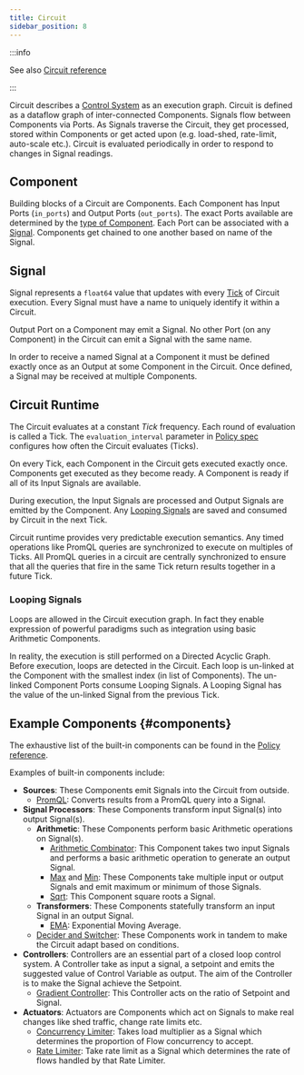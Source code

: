 ```yaml
---
title: Circuit
sidebar_position: 8
---
```


:::info

See also [Circuit reference][circuit-reference]

:::

Circuit describes a [Control System][control-system] as an execution graph.
Circuit is defined as a dataflow graph of inter-connected Components. Signals
flow between Components via Ports. As Signals traverse the Circuit, they get
processed, stored within Components or get acted upon (e.g. load-shed,
rate-limit, auto-scale etc.). Circuit is evaluated periodically in order to
respond to changes in Signal readings.

## Component

Building blocks of a Circuit are Components. Each Component has Input Ports
(`in_ports`) and Output Ports (`out_ports`). The exact Ports available are
determined by the [type of Component][components]. Each Port can be associated
with a [Signal][signal]. Components get chained to one another based on name of
the Signal.

## Signal

Signal represents a `float64` value that updates with every [Tick][tick] of
Circuit execution. Every Signal must have a name to uniquely identify it within
a Circuit.

Output Port on a Component may emit a Signal. No other Port (on any Component)
in the Circuit can emit a Signal with the same name.

In order to receive a named Signal at a Component it must be defined exactly
once as an Output at some Component in the Circuit. Once defined, a Signal may
be received at multiple Components.

## Circuit Runtime

The Circuit evaluates at a constant _Tick_ frequency. Each round of evaluation
is called a Tick. The `evaluation_interval` parameter in [Policy
spec][policy-reference] configures how often the Circuit evaluates (Ticks).

On every Tick, each Component in the Circuit gets executed exactly once.
Components get executed as they become ready. A Component is ready if all of its
Input Signals are available.

During execution, the Input Signals are processed and Output Signals are emitted
by the Component. Any [Looping Signals][looping-signals] are saved and consumed
by Circuit in the next Tick.

Circuit runtime provides very predictable execution semantics. Any timed
operations like PromQL queries are synchronized to execute on multiples of
Ticks. All PromQL queries in a circuit are centrally synchronized to ensure that
all the queries that fire in the same Tick return results together in a future
Tick.

### Looping Signals

Loops are allowed in the Circuit execution graph. In fact they enable expression
of powerful paradigms such as integration using basic Arithmetic Components.

In reality, the execution is still performed on a Directed Acyclic Graph. Before
execution, loops are detected in the Circuit. Each loop is un-linked at the
Component with the smallest index (in list of Components). The un-linked
Component Ports consume Looping Signals. A Looping Signal has the value of the
un-linked Signal from the previous Tick.

## Example Components {#components}

The exhaustive list of the built-in components can be found in the
[Policy reference](references/configuration/policy.md#v1-component).

Examples of built-in components include:

- **Sources**: These Components emit Signals into the Circuit from outside.
  - [PromQL][promql-reference]: Converts results from a PromQL query into a
    Signal.
- **Signal Processors**: These Components transform input Signal(s) into output
  Signal(s).
  - **Arithmetic**: These Components perform basic Arithmetic operations on
    Signal(s).
    - [Arithmetic Combinator](/references/configuration/policy.md#v1-arithmetic-combinator):
      This Component takes two input Signals and performs a basic arithmetic
      operation to generate an output Signal.
    - [Max](/references/configuration/policy.md#v1-max) and
      [Min](/references/configuration/policy.md#v1-min): These Components take
      multiple input or output Signals and emit maximum or minimum of those
      Signals.
    - [Sqrt](/references/configuration/policy.md#v1-sqrt): This Component square
      roots a Signal.
  - **Transformers**: These Components statefully transform an input Signal in
    an output Signal.
    - [EMA](/references/configuration/policy.md#v1-e-m-a): Exponential Moving
      Average.
  - [Decider and Switcher](/references/configuration/policy.md#v1-decider):
    These Components work in tandem to make the Circuit adapt based on
    conditions.
- **Controllers**: Controllers are an essential part of a closed loop control
  system. A Controller take as input a signal, a setpoint and emits the
  suggested value of Control Variable as output. The aim of the Controller is to
  make the Signal achieve the Setpoint.
  - [Gradient Controller](/references/configuration/policy.md#v1-gradient-controller):
    This Controller acts on the ratio of Setpoint and Signal.
- **Actuators**: Actuators are Components which act on Signals to make real
  changes like shed traffic, change rate limits etc.
  - [Concurrency Limiter](/references/configuration/policy.md#v1-concurrency-limiter):
    Takes load multiplier as a Signal which determines the proportion of Flow
    concurrency to accept.
  - [Rate Limiter](/references/configuration/policy.md#v1-rate-limiter): Take
    rate limit as a Signal which determines the rate of flows handled by that
    Rate Limiter.

[control-system]: https://en.wikipedia.org/wiki/Control_system
[tick]: #runtime
[signal]: #signal
[looping-signals]: #looping-signals
[components]: #components
[policy-reference]: /references/configuration/policy.md#v1-policy
[circuit-reference]: /references/configuration/policy.md#v1-circuit
[promql-reference]: /references/configuration/policy.md#v1-prom-q-l
[scheduler-reference]: /references/configuration/policy.md#v1-scheduler
